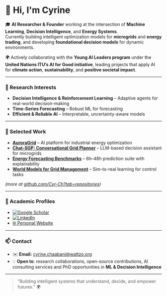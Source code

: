 # 👋 Hi, I'm Cyrine

🎓 **AI Researcher & Founder** working at the intersection of **Machine Learning**, **Decision Intelligence**, and **Energy Systems**.  
Currently building intelligent optimization models for **microgrids** and **energy trading**, and developing **foundational decision models** for dynamic environments.  

🌍 Actively collaborating with the **Young AI Leaders program** under the **United Nations ITU’s AI for Good initiative**, leading projects that apply AI for **climate action**, **sustainability**, and **positive societal impact**.


---

### 🧩 Research Interests
- **Decision Intelligence & Reinforcement Learning** – Adaptive agents for real-world decision-making  
- **Time-Series Forecasting** – Robust ML for forecasting  
- **Efficient & Reliable AI** – Interpretable, uncertainty-aware models  

---

### 🧪 Selected Work
- [**AuroraGrid**](https://github.com/Cyr-Ch/auroragrid) – AI platform for industrial energy optimization  
- [**Chat-SGP: Conversational Grid Planner**](https://github.com/Cyr-Ch/chat-sgp) – LLM-based decision assistant for microgrids  
- [**Energy Forecasting Benchmarks**](https://github.com/Cyr-Ch/energy-forecasting-benchmarks) – 6h–48h prediction suite with explainability  
- [**World Models for Grid Management**](https://github.com/Cyr-Ch/world-model-energy) – Sim-to-real learning for control tasks  

*(more at [github.com/Cyr-Ch?tab=repositories](https://github.com/Cyr-Ch?tab=repositories))*

---

### 🧠 Academic Profiles
- [![Google Scholar](https://img.shields.io/badge/Google_Scholar-4285F4?style=flat&logo=google-scholar&logoColor=white)](https://scholar.google.com/citations?user=83VPeJcAAAAJ)
- [![LinkedIn](https://img.shields.io/badge/LinkedIn-Cyrine_Chaabani-0077B5?style=flat&logo=linkedin&logoColor=white)](https://www.linkedin.com/in/cyrinechaabani/)  
- [🌐 Personal Website](https://wattzo.org)  

---

### 📫 Contact
- ✉️ **Email:** cyrine.chaabani@wattzo.org  
- 💡 **Open to**: research collaborations, open-source contributions, AI consulting services and PhD opportunities in **ML & Decision Intelligence**  

---

> “Building intelligent systems that understand, decide, and empower futures.” 🌍
